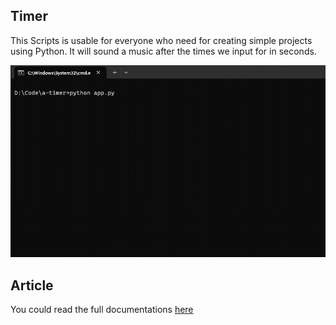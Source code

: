 ## Timer

This Scripts is usable for everyone who need for creating simple projects using Python. It will sound a music after the times we input for in seconds.

![img](timers.gif)

## Article

You could read the full documentations [here](https://handhikayp.medium.com/creating-a-simply-timer-apps-using-python-and-power-shell-4076b9a5be6e)
